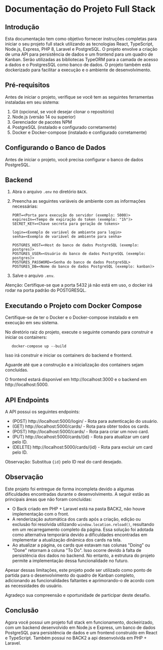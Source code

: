 Documentação do Projeto Full Stack
===========================================

Introdução
--------------
Esta documentação tem como objetivo fornecer instruções completas para iniciar o seu projeto full stack utilizando as tecnologias React, TypeScript, Node.js, Express, PHP 8, Laravel e PostgreSQL. O projeto envolve a criação de uma API para persistência de dados e um frontend para um quadro de Kanban. Serão utilizadas as bibliotecas TypeORM para a camada de acesso a dados e o PostgresSQL como banco de dados. O projeto também está dockerizado para facilitar a execução e o ambiente de desenvolvimento.

Pré-requisitos
--------------
Antes de iniciar o projeto, verifique se você tem as seguintes ferramentas instaladas em seu sistema:

1. Git (opcional, se você desejar clonar o repositório)
2. Node.js (versão 14 ou superior)
3. Gerenciador de pacotes NPM
4. PostgreSQL (instalado e configurado corretamente)
5. Docker e Docker-compose (instalado e configurado corretamente)

Configurando o Banco de Dados
-----------------------------
Antes de iniciar o projeto, você precisa configurar o banco de dados PostgreSQL.
## Backend

1. Abra o arquivo `.env` no diretório `BACK`.

2. Preencha as seguintes variáveis de ambiente com as informações necessárias:

   ```
   PORT=<Porta para execução do servidor (exemplo: 5000)>
   expiresIn=<Tempo de expiração do token (exemplo: "1h")>
   SECRET_KEY=<Chave secreta para geração de tokens>
   
   login=<Exemplo de variável de ambiente para login>
   senha=<Exemplo de variável de ambiente para senha>
   
   POSTGRES_HOST=<Host do banco de dados PostgreSQL (exemplo: postgres)>
   POSTGRES_USER=<Usuário do banco de dados PostgreSQL (exemplo: postgres)>
   POSTGRES_PASSWORD=<Senha do banco de dados PostgreSQL>
   POSTGRES_DB=<Nome do banco de dados PostgreSQL (exemplo: kanban)>
   ```

3. Salve o arquivo `.env`.

Atenção: Certifique-se que a porta 5432 já não está em uso, o docker irá rodar na porta padrão do POSTGRESQL.

Executando o Projeto com Docker Compose
---------------------------------------
Certifique-se de ter o Docker e o Docker-compose instalado e em execução em seu sistema.

No diretório raiz do projeto, execute o seguinte comando para construir e iniciar os containers:

```
   docker-compose up --build
```
Isso irá construir e iniciar os containers do backend e frontend.

Aguarde até que a construção e a inicialização dos containers sejam concluídas.

O frontend estará disponível em http://localhost:3000 e o backend em http://localhost:5000.

API Endpoints
--------------
A API possui os seguintes endpoints:

- (POST) http://localhost:5000/login/ - Rota para autenticação do usuário.
- (GET) http://localhost:5000/cards/ - Rota para obter todos os cards.
- (POST) http://localhost:5000/cards/ - Rota para criar um novo card.
- (PUT) http://localhost:5000/cards/{id} - Rota para atualizar um card pelo ID.
- (DELETE) http://localhost:5000/cards/{id} - Rota para excluir um card pelo ID.

Observação: Substitua `{id}` pelo ID real do card desejado.

Observação
--------------
Este projeto foi entregue de forma incompleta devido a algumas dificuldades encontradas durante o desenvolvimento. A seguir estão as principais áreas que não foram concluídas:

- O Back criado em PHP + Laravel está na pasta BACK2, não houve implementação com o front.
- A renderização automática dos cards após a criação, edição ou exclusão foi resolvida utilizando `window.location.reload()`, resultando em um recarregamento completo da página. Essa solução foi adotada como alternativa temporária devido a dificuldades encontradas em implementar a atualização dinâmica dos cards na tela.
- Ao atualizar a página, os cards que estavam nas colunas "Doing" ou "Done" retornam à coluna "To Do". Isso ocorre devido à falta de persistência dos dados no backend. No entanto, a estrutura do projeto permite a implementação dessa funcionalidade no futuro.

Apesar dessas limitações, este projeto pode ser utilizado como ponto de partida para o desenvolvimento do quadro de Kanban completo, adicionando as funcionalidades faltantes e aprimorando-o de acordo com as necessidades do usuário.

Agradeço sua compreensão e oportunidade de participar deste desafio.

Conclusão
--------------
Agora você possui um projeto full stack em funcionamento, dockeirizado, com um backend desenvolvido em Node.js e Express, um banco de dados PostgreSQL para persistência de dados e um frontend construído em React e TypeScript. Também possui no BACK2 a api desenvolvida em PHP + Laravel.
